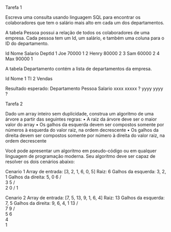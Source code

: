 Tarefa 1

Escreva uma consulta usando linguagem SQL para encontrar os colaboradores que tem o salário mais alto em cada um dos departamentos.

A tabela Pessoa possui a relação de todos os colaboradores de uma empresa. Cada pessoa tem um Id, um salário, e também uma coluna para o ID do departamento.

Id	Nome	Salario	DeptId
1	Joe	70000	1
2	Henry	80000	2
3	Sam	60000	2
4	Max	90000	1

A tabela Departamento contém a lista de departamentos da empresa.

Id	Nome
1	TI
2	Vendas

Resultado esperado:
Departamento	Pessoa	Salario
xxxx	xxxxx	?
yyyy	yyyy	?

Tarefa 2

Dado um array inteiro sem duplicidade, construa um algoritmo de uma árvore a partir das seguintes regras:
•	A raiz da árvore deve ser o maior valor do array
•	Os galhos da esquerda devem ser compostos somente por números à esquerda do valor raiz, na ordem decrescente
•	Os galhos da direita devem ser compostos somente por número à direita do valor raiz, na ordem decrescente

Você pode apresentar um algoritmo em pseudo-código ou em qualquer linguagem de programação moderna.
Seu algoritmo deve ser capaz de resolver os dois cenários abaixo:

Cenario 1
Array de entrada: [3, 2, 1, 6, 0, 5]
Raiz: 6
Galhos da esquerda: 3, 2, 1
Galhos da direita: 5, 0
         6
       /    \
     3       5
    /          \
  2             0
 /
1

Cenario 2
Array de entrada: [7, 5, 13, 9, 1, 6, 4]
Raiz: 13
Galhos da esquerda: 7, 5
Galhos da direita: 9, 6, 4, 1
       13
     /     \
   7        9
  /           \
5              6
                  \
                    4
                      \
                        1

